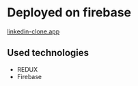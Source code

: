 # Deployed on firebase

[linkedin-clone.app](https://linkedin-clone-221a2.web.app)

## Used technologies

- REDUX
- Firebase 
